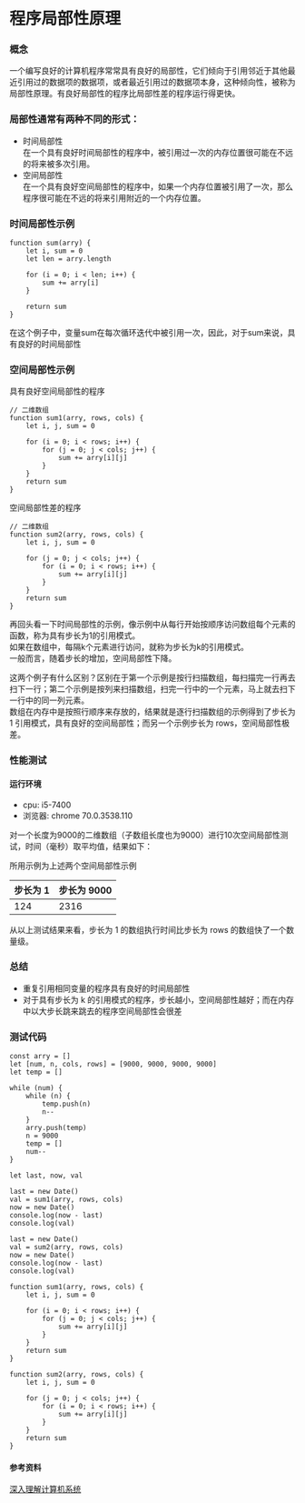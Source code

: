 # 程序局部性原理
### 概念
一个编写良好的计算机程序常常具有良好的局部性，它们倾向于引用邻近于其他最近引用过的数据项的数据项，或者最近引用过的数据项本身，这种倾向性，被称为局部性原理。有良好局部性的程序比局部性差的程序运行得更快。

### 局部性通常有两种不同的形式：
* 时间局部性 <br>
在一个具有良好时间局部性的程序中，被引用过一次的内存位置很可能在不远的将来被多次引用。
* 空间局部性 <br>
在一个具有良好空间局部性的程序中，如果一个内存位置被引用了一次，那么程序很可能在不远的将来引用附近的一个内存位置。

### 时间局部性示例
```
function sum(arry) {
	let i, sum = 0
	let len = arry.length

	for (i = 0; i < len; i++) {
		sum += arry[i]
	}

	return sum
}
```
在这个例子中，变量sum在每次循环迭代中被引用一次，因此，对于sum来说，具有良好的时间局部性

### 空间局部性示例
具有良好空间局部性的程序
```
// 二维数组 
function sum1(arry, rows, cols) {
	let i, j, sum = 0

	for (i = 0; i < rows; i++) {
		for (j = 0; j < cols; j++) {
			sum += arry[i][j]
		}
	}
	return sum
}
```
空间局部性差的程序
```
// 二维数组 
function sum2(arry, rows, cols) {
	let i, j, sum = 0

	for (j = 0; j < cols; j++) {
		for (i = 0; i < rows; i++) {
			sum += arry[i][j]
		}
	}
	return sum
}
```
再回头看一下时间局部性的示例，像示例中从每行开始按顺序访问数组每个元素的函数，称为具有步长为1的引用模式。<br>
如果在数组中，每隔k个元素进行访问，就称为步长为k的引用模式。<br>
一般而言，随着步长的增加，空间局部性下降。<br>

这两个例子有什么区别？区别在于第一个示例是按行扫描数组，每扫描完一行再去扫下一行；第二个示例是按列来扫描数组，扫完一行中的一个元素，马上就去扫下一行中的同一列元素。<br>
数组在内存中是按照行顺序来存放的，结果就是逐行扫描数组的示例得到了步长为 1 引用模式，具有良好的空间局部性；而另一个示例步长为 rows，空间局部性极差。

### 性能测试
#### 运行环境 
* cpu: i5-7400 
* 浏览器: chrome 70.0.3538.110

对一个长度为9000的二维数组（子数组长度也为9000）进行10次空间局部性测试，时间（毫秒）取平均值，结果如下：<br>

所用示例为上述两个空间局部性示例

|步长为 1|步长为 9000|
|-|-|
|124|2316|

从以上测试结果来看，步长为 1 的数组执行时间比步长为 rows 的数组快了一个数量级。

### 总结
* 重复引用相同变量的程序具有良好的时间局部性
* 对于具有步长为 k 的引用模式的程序，步长越小，空间局部性越好；而在内存中以大步长跳来跳去的程序空间局部性会很差

### 测试代码
```
const arry = []
let [num, n, cols, rows] = [9000, 9000, 9000, 9000]
let temp = []

while (num) {
	while (n) {
		temp.push(n)
		n--
	}
	arry.push(temp)
	n = 9000
	temp = []
	num--
}

let last, now, val

last = new Date()
val = sum1(arry, rows, cols)
now = new Date()
console.log(now - last)
console.log(val)

last = new Date()
val = sum2(arry, rows, cols)
now = new Date()
console.log(now - last)
console.log(val)

function sum1(arry, rows, cols) {
	let i, j, sum = 0

	for (i = 0; i < rows; i++) {
		for (j = 0; j < cols; j++) {
			sum += arry[i][j]
		}
	}
	return sum
}

function sum2(arry, rows, cols) {
	let i, j, sum = 0

	for (j = 0; j < cols; j++) {
		for (i = 0; i < rows; i++) {
			sum += arry[i][j]
		}
	}
	return sum
}
```
#### 参考资料
[深入理解计算机系统](https://book.douban.com/subject/26912767/)
